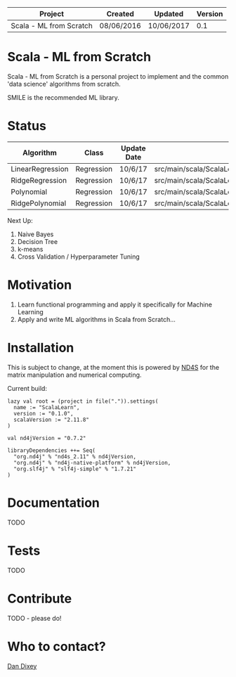 
| Project                  | Created    | Updated    | Version |
|--------------------------|------------|------------|---------|
| Scala - ML from Scratch  | 08/06/2016 | 10/06/2017 | 0.1     |

# Scala - ML from Scratch

Scala - ML from Scratch is a personal project to implement and the common 'data science' algorithms from scratch.
 
SMILE is the recommended ML library. 

# Status

| Algorithm        | Class      | Update Date | Demo Script                                                        |
|------------------|------------|-------------|--------------------------------------------------------------------|
| LinearRegression | Regression | 10/6/17     | src/main/scala/ScalaLearn/Examples/SimpleLinearRegression.scala    |
| RidgeRegression  | Regression | 10/6/17     | src/main/scala/ScalaLearn/Examples/RidgeRegression.scala           |
| Polynomial       | Regression | 10/6/17     | src/main/scala/ScalaLearn/Examples/Polynomial.scala                |
| RidgePolynomial  | Regression | 10/6/17     | src/main/scala/ScalaLearn/Examples/RidgePolynomialRegression.scala |

Next Up:

1.   Naive Bayes
2.   Decision Tree
3.   k-means
4.   Cross Validation / Hyperparameter Tuning

# Motivation

1.  Learn functional programming and apply it specifically for Machine Learning
2.  Apply and write ML algorithms in Scala from Scratch...

# Installation

This is subject to change, at the moment this is powered by [ND4S](https://github.com/deeplearning4j/nd4s) for the matrix manipulation and numerical computing.

Current build:

```
lazy val root = (project in file(".")).settings(
  name := "ScalaLearn",
  version := "0.1.0",
  scalaVersion := "2.11.8"
)

val nd4jVersion = "0.7.2"

libraryDependencies ++= Seq(
  "org.nd4j" % "nd4s_2.11" % nd4jVersion,
  "org.nd4j" % "nd4j-native-platform" % nd4jVersion,
  "org.slf4j" % "slf4j-simple" % "1.7.21"
)
```

# Documentation

TODO

# Tests

TODO

# Contribute

TODO - please do!

# Who to contact?

[Dan Dixey](mailto:dan.dixey@gmail.com)
